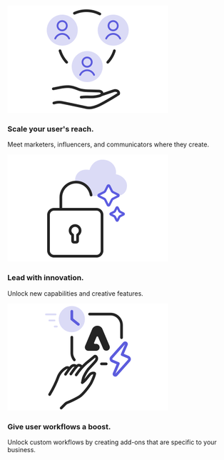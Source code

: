 
<TextBlock slots="image, heading, text" width="33%" theme="light"  className="creatorToolBox"/>

![MSFT Teams logo](../images/Creator_Tool_1.svg)

### Scale your user's reach.

Meet marketers, influencers, and communicators where they create.

<TextBlock slots="image, heading, text" width="33%"  theme="light" className="creatorToolBox" />

![JIRA Cloud logo](../images/Creator_Tool_2.svg)

### Lead with innovation.

Unlock new capabilities and creative features.

<TextBlock slots="image, heading, text" width="33%"  theme="light" className="creatorToolBox" />

![Slack logo](../images/Creator_Tool_3.svg)

### Give user workflows a boost.

Unlock custom workflows by creating add-ons that are specific to your business.
